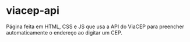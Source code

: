 # viacep-api

Página feita em HTML, CSS e JS que usa a API do ViaCEP para preencher automaticamente o endereço ao digitar um CEP.
